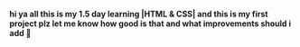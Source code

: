 
**hi ya all this is my 1.5 day learning |HTML & CSS| and this is my first project plz let me know how good is that and what improvements should i add 🙏**

